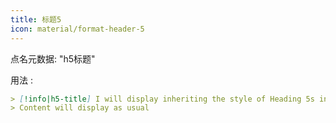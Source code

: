 ```yaml
---
title: 标题5
icon: material/format-header-5
---
```


点名元数据: "h5标题"

用法 :

```md
> [!info|h5-title] I will display inheriting the style of Heading 5s in this theme
> Content will display as usual
```


